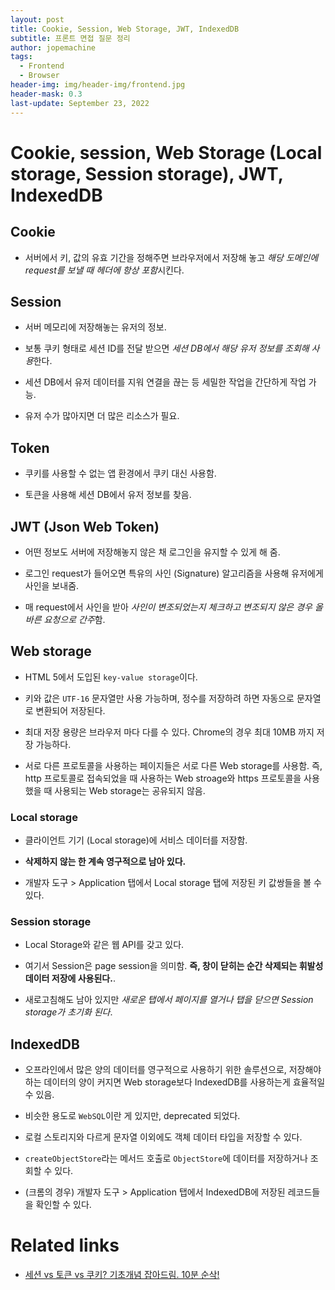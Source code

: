 ```yaml
---
layout: post
title: Cookie, Session, Web Storage, JWT, IndexedDB
subtitle: 프론트 면접 질문 정리
author: jopemachine
tags:
  - Frontend
  - Browser
header-img: img/header-img/frontend.jpg
header-mask: 0.3
last-update: September 23, 2022
---
```


# Cookie, session, Web Storage (Local storage, Session storage), JWT, IndexedDB

## Cookie

- 서버에서 키, 값의 유효 기간을 정해주면 브라우저에서 저장해 놓고 *해당 도메인에 request를 보낼 때 헤더에 항상 포함*시킨다.

## Session

- 서버 메모리에 저장해놓는 유저의 정보.

- 보통 쿠키 형태로 세션 ID를 전달 받으면 *세션 DB에서 해당 유저 정보를 조회해 사용*한다.

- 세션 DB에서 유저 데이터를 지워 연결을 끊는 등 세밀한 작업을 간단하게 작업 가능.

- 유저 수가 많아지면 더 많은 리소스가 필요.

## Token

- 쿠키를 사용할 수 없는 앱 환경에서 쿠키 대신 사용함.

- 토큰을 사용해 세션 DB에서 유저 정보를 찾음.

## JWT (Json Web Token)

- 어떤 정보도 서버에 저장해놓지 않은 채 로그인을 유지할 수 있게 해 줌.

- 로그인 request가 들어오면 특유의 사인 (Signature) 알고리즘을 사용해 유저에게 사인을 보내줌.

- 매 request에서 사인을 받아 *사인이 변조되었는지 체크하고 변조되지 않은 경우 올바른 요청으로 간주*함.

## Web storage

- HTML 5에서 도입된 `key-value storage`이다.

- 키와 값은 `UTF-16` 문자열만 사용 가능하며, 정수를 저장하려 하면 자동으로 문자열로 변환되어 저장된다.

- 최대 저장 용량은 브라우저 마다 다를 수 있다. Chrome의 경우 최대 10MB 까지 저장 가능하다.

- 서로 다른 프로토콜을 사용하는 페이지들은 서로 다른 Web storage를 사용함. 즉, http 프로토콜로 접속되었을 때 사용하는 Web stroage와 https 프로토콜을 사용했을 때 사용되는 Web storage는 공유되지 않음.

### Local storage

- 클라이언트 기기 (Local storage)에 서비스 데이터를 저장함.

- **삭제하지 않는 한 계속 영구적으로 남아 있다.**

- 개발자 도구 > Application 탭에서 Local storage 탭에 저장된 키 값쌍들을 볼 수 있다.

### Session storage

- Local Storage와 같은 웹 API를 갖고 있다.

- 여기서 Session은 page session을 의미함. **즉, 창이 닫히는 순간 삭제되는 휘발성 데이터 저장에 사용된다.**.

- 새로고침해도 남아 있지만 *새로운 탭에서 페이지를 열거나 탭을 닫으면 Session storage가 초기화 된다*.

## IndexedDB

- 오프라인에서 많은 양의 데이터를 영구적으로 사용하기 위한 솔루션으로, 저장해야 하는 데이터의 양이 커지면 Web storage보다 IndexedDB를 사용하는게 효율적일 수 있음.

- 비슷한 용도로 `WebSQL`이란 게 있지만, deprecated 되었다.

- 로컬 스토리지와 다르게 문자열 이외에도 객체 데이터 타입을 저장할 수 있다.

- `createObjectStore`라는 메서드 호출로 `ObjectStore`에 데이터를 저장하거나 조회할 수 있다.

- (크롬의 경우) 개발자 도구 > Application 탭에서 IndexedDB에 저장된 레코드들을 확인할 수 있다.

# Related links

- [세션 vs 토큰 vs 쿠키? 기초개념 잡아드림. 10분 순삭!](https://www.youtube.com/watch?v=tosLBcAX1vk)